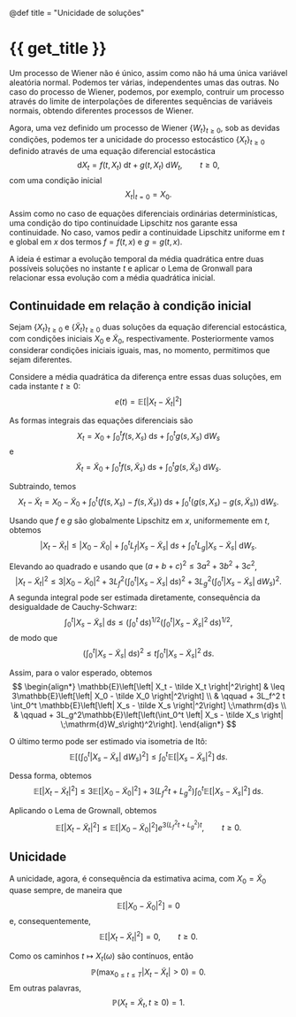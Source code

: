 @def title = "Unicidade de soluções"

# {{ get_title }}

Um processo de Wiener não é único, assim como não há uma única variável aleatória normal. Podemos ter várias, independentes umas das outras. No caso do processo de Wiener, podemos, por exemplo, contruir um processo através do limite de interpolações de diferentes sequências de variáveis normais, obtendo diferentes processos de Wiener.

Agora, uma vez definido um processo de Wiener $\{W_t\}_{t \geq 0}$, sob as devidas condições, podemos ter a unicidade do processo estocástico $\{X_t\}_{t \geq 0}$ definido através de uma equação diferencial estocástica
$$
\mathrm{d}X_t = f(t, X_t)\;\mathrm{d}t + g(t, X_t)\;\mathrm{d}W_t, \qquad t \geq 0,
$$
com uma condição inicial
$$
\left.X_t\right|_{t = 0} = X_0.
$$

Assim como no caso de equações diferenciais ordinárias determinísticas, uma condição do tipo continuidade Lipschitz nos garante essa continuidade. No caso, vamos pedir a continuidade Lipschitz uniforme em $t$ e global em $x$ dos termos $f = f(t, x)$ e $g = g(t, x)$.

A ideia é estimar a evolução temporal da média quadrática entre duas possíveis soluções no instante $t$ e aplicar o Lema de Gronwall para relacionar essa evolução com a média quadrática inicial.

## Continuidade em relação à condição inicial

Sejam $\{X_t\}_{t \geq 0}$ e $\{\tilde X_t\}_{t \geq 0}$ duas soluções da equação diferencial estocástica, com condições iniciais $X_0$ e $\tilde X_0$, respectivamente. Posteriormente vamos considerar condições iniciais iguais, mas, no momento, permitimos que sejam diferentes.

Considere a média quadrática da diferença entre essas duas soluções, em cada instante $t \geq 0$:
$$
e(t) = \mathbb{E}\left[ |X_t - \tilde X_t|^2 \right]
$$

As formas integrais das equações diferenciais são
$$
X_t = X_0 + \int_0^t f(s, X_s)\;\mathrm{d}s + \int_0^t g(s, X_s)\;\mathrm{d}W_s
$$
e
$$
\tilde X_t = \tilde X_0 + \int_0^t f(s, \tilde X_s)\;\mathrm{d}s + \int_0^t g(s, \tilde X_s)\;\mathrm{d}W_s.
$$

Subtraindo, temos
$$
X_t - \tilde X_t = X_0 - \tilde X_0 + \int_0^t (f(s, X_s) - f(s, \tilde X_s))\;\mathrm{d}s + \int_0^t (g(s, X_s) - g(s, \tilde X_s))\;\mathrm{d}W_s.
$$

Usando que $f$ e $g$ são globalmente Lipschitz em $x$, uniformemente em $t$, obtemos
$$
\left| X_t - \tilde X_t \right| \leq \left| X_0 - \tilde X_0 \right| + \int_0^t L_f \left| X_s - \tilde X_s \right| \;\mathrm{d}s + \int_0^t L_g \left| X_s - \tilde X_s \right| \;\mathrm{d}W_s.
$$

Elevando ao quadrado e usando que $(a + b + c)^2 \leq 3a^2 + 3b^2 + 3c^2$,
$$
\left| X_t - \tilde X_t \right|^2 \leq 3\left| X_0 - \tilde X_0 \right|^2 + 3L_f^2\left(\int_0^t \left| X_s - \tilde X_s \right| \;\mathrm{d}s\right)^2 + 3L_g^2\left(\int_0^t \left| X_s - \tilde X_s \right| \;\mathrm{d}W_s\right)^2.
$$
A segunda integral pode ser estimada diretamente, consequência da desigualdade de Cauchy-Schwarz:
$$
\int_0^t \left| X_s - \tilde X_s \right| \;\mathrm{d}s \leq \left(\int_0^t \;\mathrm{d}s\right)^{1/2}\left(\int_0^t \left| X_s - \tilde X_s \right|^2 \;\mathrm{d}s\right)^{1/2},
$$
de modo que
$$
\left(\int_0^t \left| X_s - \tilde X_s \right| \;\mathrm{d}s\right)^2 \leq t\int_0^t \left| X_s - \tilde X_s \right|^2 \;\mathrm{d}s.
$$

Assim, para o valor esperado, obtemos
$$
\begin{align*}
\mathbb{E}\left[\left| X_t - \tilde X_t \right|^2\right] & \leq 3\mathbb{E}\left[\left| X_0 - \tilde X_0 \right|^2\right] \\
& \qquad + 3L_f^2 t \int_0^t \mathbb{E}\left[\left| X_s - \tilde X_s \right|^2\right] \;\mathrm{d}s \\
& \qquad + 3L_g^2\mathbb{E}\left[\left(\int_0^t \left| X_s - \tilde X_s \right| \;\mathrm{d}W_s\right)^2\right].
\end{align*}
$$

O último termo pode ser estimado via isometria de Itô:
$$
\mathbb{E}\left[\left(\int_0^t \left| X_s - \tilde X_s \right| \;\mathrm{d}W_s\right)^2\right] \leq 
\int_0^t \mathbb{E}\left[\left| X_s - \tilde X_s \right|^2\right] \;\mathrm{d}s.
$$

Dessa forma, obtemos
$$
\mathbb{E}\left[\left| X_t - \tilde X_t \right|^2\right] \leq 3\mathbb{E}\left[\left| X_0 - \tilde X_0 \right|^2\right] + 3(L_f^2 t + L_g^2) \int_0^t \mathbb{E}\left[\left| X_s - \tilde X_s \right|^2\right] \;\mathrm{d}s.
$$

Aplicando o Lema de Grownall, obtemos
$$
\mathbb{E}\left[\left| X_t - \tilde X_t \right|^2\right] \leq \mathbb{E}\left[\left| X_0 - \tilde X_0 \right|^2\right] e^{3(L_f^2 t + L_g^2)t}, \qquad t \geq 0.
$$

## Unicidade

A unicidade, agora, é consequência da estimativa acima, com $X_0 = \tilde X_0$ quase sempre, de maneira que 
$$
\mathbb{E}[|X_0 - \tilde X_0|^2] = 0
$$
e, consequentemente,
$$
\mathbb{E}[|X_t - \tilde X_t|^2] = 0, \qquad t \geq 0.
$$

Como os caminhos $t \mapsto X_t(\omega)$ são contínuos, então
$$
\mathbb{P}\left(\max_{0\leq t \leq T} |X_t - \tilde X_t| > 0\right) = 0.
$$
Em outras palavras,
$$
\mathbb{P}\left(X_t = \tilde X_t, t \geq 0\right) = 1.
$$
